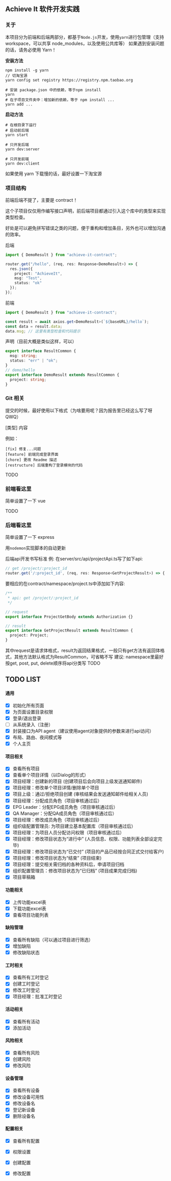 ## Achieve It 软件开发实践

### 关于

本项目分为前端和后端两部分，都基于`Node.js`开发，使用`yarn`进行包管理（支持 workspace，可以共享 node_modules，以及使用公共库等）
如果遇到安装问题的话，请务必使用 Yarn！

**安装方法**

```shell script
npm install -g yarn
// 切淘宝源
yarn config set registry https://registry.npm.taobao.org
```

```shell script
# 安装 package.json 中的依赖，等于npm install
yarn
# 在子项目文件夹中：增加新的依赖，等于 npm install ...
yarn add ...
```

**启动方法**

```shell script
# 在根目录下运行
# 启动前后端
yarn start

# 只开发后端
yarn dev:server

# 只开发前端
yarn dev:client
```

如果使用 yarn 下载慢的话，最好设置一下淘宝源

### 项目结构

前端后端不提了，主要是 contract！

这个子项目仅仅用作编写接口声明，前后端项目都通过引入这个库中的类型来实现类型检查。

好处是可以避免拼写错误之类的问题，便于重构和增加条目，另外也可以增加沟通的效率。

后端

```typescript
import { DemoResult } from "achieve-it-contract";

router.get("/hello", (req, res: Response<DemoResult>) => {
  res.json({
    project: "AchieveIt",
    msg: "Test",
    status: "ok"
  });
});
```

前端

```typescript
import { DemoResult } from "achieve-it-contract";

const result = await axios.get<DemoResult>(`${baseURL}/hello`);
const data = result.data;
data.msg; // 这里有类型检查和代码提示
```

声明（目前大概是类似这样，可以）

```typescript
export interface ResultCommon {
  msg: string;
  status: "err" | "ok";
}
// demo/hello
export interface DemoResult extends ResultCommon {
  project: string;
}
```

### Git 相关

提交的时候，最好使用以下格式（为啥要用呢？因为报告里已经这么写了呀 QWQ）

[类型] 内容

例如：

```shell script
[fix] 修复...问题
[feature] 前端完成登录界面
[chore] 更改 Readme 描述
[restructure] 后端重构了登录模块的代码
```

TODO

### 前端看这里

简单设置了一下 vue

TODO

### 后端看这里

简单设置了一下 express

用`nodemon`实现脚本的自动更新

后端api开发书写标准
例: 在server/src/api/projectApi.ts写了如下api:
```typescript
// get /project/:project_id
router.get('/:project_id', (req, res: Response<GetProjectResult>) => {...})
```
要相应的在contract/namespace/project.ts中添加如下内容:
```typescript
/**
 * api: get /project/:project_id
 */

// request
export interface ProjectGetBody extends Authorization {}

// result
export interface GetProjectResult extends ResultCommon {
  project: Project;
}
```
其中request是请求体格式，result为返回结果格式，一般只有get方法有返回体格式，其他方法默认格式为ResultCommon，可省略不写
建议: namespace里最好按get, post, put, delete顺序将api分类写
TODO


## TODO LIST
#### 通用
- [x] 初始化所有页面
- [x] 为页面设置目录权限
- [x] 登录/退出登录
- [ ] 从系统录入（注册）
- [x] 封装接口为API agent（建议使用agent对象提供的参数来进行api访问）
- [x] 布局、路由、夜间模式等
- [x] 个人主页

#### 项目相关
- [x] 查看所有项目
- [x] 查看单个项目详情（以Dialog的形式）
- [x] 项目经理：创建新的项目 (创建项目后会向项目上级发送通知邮件)
- [x] 项目经理：修改单个项目详情/删除单个项目 
- [X] 项目上级：通过/拒绝项目创建 (审核结果会发送通知邮件给相关人员)
- [X] 项目经理：分配成员角色（项目审核通过后）
- [x] EPG Leader：分配EPG成员角色（项目审核通过后）
- [x] QA Manager：分配QA成员角色（项目审核通过后）
- [x] 项目经理：修改成员角色（项目审核通过后）
- [x] 组织级配置管理员: 为项目建立基本配置库（项目审核通过后）
- [x] 项目经理：为项目人员分配访问权限（项目审核通过后）
- [x] 项目经理：修改项目状态为“进行中” (人员信息、权限、功能列表全部设定完毕)
- [x] 项目经理：修改项目状态为“已交付” (项目的产品已经按合同正式交付给客户)
- [x] 项目经理：修改项目状态为“结束” (项目结束)
- [x] 项目经理：提交相关需归档的各种资料后，申请项目归档
- [x] 组织配置管理员：修改项目状态为“已归档” (项目成果完成归档)
- [x] 项目草稿箱

#### 功能相关
- [X] 上传功能excel表
- [X] 下载功能excel表
- [X] 查看项目功能列表

#### 缺陷管理
- [X] 查看所有缺陷（可以通过项目进行筛选）
- [X] 增加缺陷
- [X] 修改缺陷状态 

#### 工时相关
- [x] 查看所有工时登记
- [x] 创建工时登记
- [x] 修改工时登记
- [x] 项目经理：批准工时登记

#### 活动相关
- [X] 查看所有活动
- [X] 添加活动

#### 风险相关
- [X] 查看所有风险
- [X] 创建风险
- [X] 修改风险

#### 设备管理
- [x] 查看所有设备
- [x] 修改设备可用性
- [x] 修改设备名
- [x] 登记新设备
- [x] 删除设备名

#### 配置相关
- [x] 查看所有配置
- [x] 权限设置
- [x] 创建配置
- [x] 修改配置

